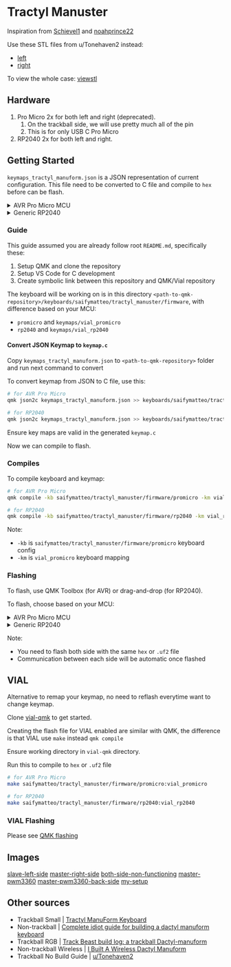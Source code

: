 # Tractyl Manuster

Inspiration from [Schievel1](https://github.com/Schievel1/dactyl_manuform_r_track) and [noahprince22](https://github.com/noahprince22/tractyl-manuform-keyboard)

Use these STL files from u/Tonehaven2 instead:

- [left](https://gitlab.com/keyboards1/dm_left/-/blob/master/boolean/left.stl)
- [right](https://gitlab.com/keyboards1/dm_r_track/-/blob/master/boolean/right.stl)

To view the whole case: [viewstl](https://www.viewstl.com/)

## Hardware

1. Pro Micro 2x for both left and right (deprecated).
    1. On the trackball side, we will use pretty much all of the pin
    2. This is for only USB C Pro Micro
2. RP2040 2x for both left and right.

## Getting Started

`keymaps_tractyl_manuform.json` is a JSON representation of current configuration. This file need to be converted to C file and compile to `hex` before can be flash.

<details>

<summary>AVR Pro Micro MCU</summary>

Refer `promicro/KBPinouts.png` for right side pin layout and `promicro/wiring_left.png` for left. Both wiring are similar, so can refer left side.

</details>

<details>

<summary>Generic RP2040</summary>

Refer `rp2040/tractyl_rp2040_pinout.pdf` for both left and right side pin layout.

</details>

### Guide

This guide assumed you are already follow root `README.md`, specifically these:

1. Setup QMK and clone the repository
2. Setup VS Code for C development
3. Create symbolic link between this repository and QMK/Vial repository

The keyboard will be working on is in this directory `<path-to-qmk-repository>/keyboards/saifymatteo/tractyl_manuster/firmware`, with difference based on your MCU:

- `promicro` and `keymaps/vial_promicro`
- `rp2040` and `keymaps/vial_rp2040`

#### Convert JSON Keymap to `keymap.c`

Copy `keymaps_tractyl_manuform.json` to `<path-to-qmk-repository>` folder and run next command to convert

To convert keymap from JSON to C file, use this:

```bash
# for AVR Pro Micro
qmk json2c keymaps_tractyl_manuform.json >> keyboards/saifymatteo/tractyl_manuster/firmware/keymaps/vial_promicro/keymap.c

# for RP2040
qmk json2c keymaps_tractyl_manuform.json >> keyboards/saifymatteo/tractyl_manuster/firmware/keymaps/vial_rp2040/keymap.c
```

Ensure key maps are valid in the generated `keymap.c`

Now we can compile to flash.

### Compiles

To compile keyboard and keymap:

```bash
# for AVR Pro Micro
qmk compile -kb saifymatteo/tractyl_manuster/firmware/promicro -km vial_promicro

# for RP2040
qmk compile -kb saifymatteo/tractyl_manuster/firmware/rp2040 -km vial_rp2040
```

Note:

- `-kb` is `saifymatteo/tractyl_manuster/firmware/promicro` keyboard config
- `-km` is `vial_promicro` keyboard mapping

### Flashing

To flash, use QMK Toolbox (for AVR) or drag-and-drop (for RP2040).

To flash, choose based on your MCU:

<details>

<summary>AVR Pro Micro MCU</summary>

Set local file to `saifymatteo_tractyl_manuster_firmware_vial_promicro.hex` and MCU to `ATmega32U4`.

Start flashing by shorting RST and GND pin or press the reset switch on the back.

Once done, quickly press Flash.

If need to clear EEPROM, double press reset switch and press Clear EEPROM.

</details>

<details>

<summary>Generic RP2040</summary>

Refer `rp2040/tractyl_rp2040_pinout.pdf` for both left and right side pin layout.

Start flashing by shorting RUN and GND pin 2 times.

Once done, you can proceed to use drag-and-drop the `saifymatteo_tractyl_manuster_firmware_rp2040_vial_rp2040.uf2` file to the RP2040 drive.

</details>

Note:

- You need to flash both side with the same `hex` or `.uf2` file
- Communication between each side will be automatic once flashed

## VIAL

Alternative to remap your keymap, no need to reflash everytime want to change keymap.

Clone [vial-qmk](https://github.com/vial-kb/vial-qmk) to get started.

Creating the flash file for VIAL enabled are similar with QMK, the difference is that VIAL use `make` instead `qmk compile`

Ensure working directory in `vial-qmk` directory.

Run this to compile to `hex` or `.uf2` file

```bash
# for AVR Pro Micro
make saifymatteo/tractyl_manuster/firmware/promicro:vial_promicro

# for RP2040
make saifymatteo/tractyl_manuster/firmware/rp2040:vial_rp2040
```

### VIAL Flashing

Please see [QMK flashing](#flashing)

## Images

[slave-left-side](images/110c4cea-f8a7-48b2-a0ac-2569b0ca3a83.jpg)
[master-right-side](images/40a449f4-e20b-490b-82b0-d6f21da3e662.jpg)
[both-side-non-functioning](images/PXL_20241107_162940886.jpg)
[master-pwm3360](images/PXL_20250831_062650070.MACRO_FOCUS.jpg)
[master-pwm3360-back-side](images/PXL_20250831_070929245.MACRO_FOCUS.jpg)
[my-setup](images/PXL_20250117_034745872.jpg)

## Other sources

- Trackball Small | [Tractyl ManuForm Keyboard](https://github.com/noahprince22/tractyl-manuform-keyboard)
- Non-trackball | [Complete idiot guide for building a dactyl manuform keyboard](https://medium.com/swlh/complete-idiot-guide-for-building-a-dactyl-manuform-keyboard-53454845b065)
- Trackball RGB | [Track Beast build log: a trackball Dactyl-manuform](https://medium.com/@kincade/track-beast-build-log-a-trackball-dactyl-manuform-19eaa0880222)
- Non-trackball Wireless | [I Built A Wireless Dactyl Manuform](https://tuxtower.net/blog/dactylmanuform/)
- Trackball No Build Guide | [u/Tonehaven2](https://www.reddit.com/r/ErgoMechKeyboards/comments/l5n0ab/trackball_in_a_dactyl_manuform_5x6_by_uqqurn/)
